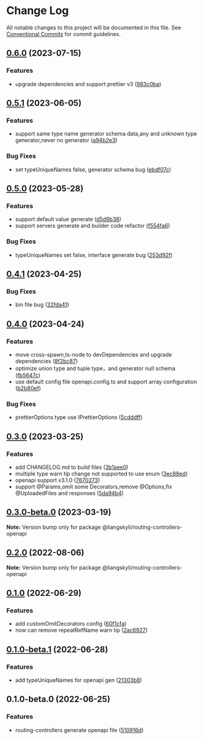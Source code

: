 # Change Log

All notable changes to this project will be documented in this file.
See [Conventional Commits](https://conventionalcommits.org) for commit guidelines.

## [0.6.0](https://github.com/liangskyli/routing-controllers-openapi/compare/v0.5.1...v0.6.0) (2023-07-15)


### Features

* upgrade dependencies and support prettier v3 ([983c0ba](https://github.com/liangskyli/routing-controllers-openapi/commit/983c0ba5cdbffee2a33d12633b9dd1ed39b0ea49))



## [0.5.1](https://github.com/liangskyli/routing-controllers-openapi/compare/v0.5.0...v0.5.1) (2023-06-05)


### Features

* support same type name generator schema data,any and unknown type generator,never no generator ([a94b2e3](https://github.com/liangskyli/routing-controllers-openapi/commit/a94b2e39818b043f0e8da7a51e3c8779dd1489d4))


### Bug Fixes

* set typeUniqueNames false, generator schema bug ([ebdf07c](https://github.com/liangskyli/routing-controllers-openapi/commit/ebdf07c67dd4737838911311d678247f3a732854))



## [0.5.0](https://github.com/liangskyli/routing-controllers-openapi/compare/v0.4.1...v0.5.0) (2023-05-28)


### Features

* support default value generate ([d5d6b38](https://github.com/liangskyli/routing-controllers-openapi/commit/d5d6b38c4695e742fc82e6a6ae19e1c8c3ce8d6b))
* support servers generate and builder code refactor ([f554fa6](https://github.com/liangskyli/routing-controllers-openapi/commit/f554fa6ad2c3d4d622c502aa65a8d7f3f94287d7))


### Bug Fixes

* typeUniqueNames set false, interface generate bug ([253d92f](https://github.com/liangskyli/routing-controllers-openapi/commit/253d92fb369c6bff52d77e4cbb0647f7f48cd4f7))



## [0.4.1](https://github.com/liangskyli/routing-controllers-openapi/compare/v0.4.0...v0.4.1) (2023-04-25)


### Bug Fixes

* bin file bug ([32fda41](https://github.com/liangskyli/routing-controllers-openapi/commit/32fda414ed2d9a859adf1d2e36c760e8836e06ac))



## [0.4.0](https://github.com/liangskyli/routing-controllers-openapi/compare/v0.3.0...v0.4.0) (2023-04-24)


### Features

* move cross-spawn,ts-node to devDependencies and upgrade dependencies ([8f2bc87](https://github.com/liangskyli/routing-controllers-openapi/commit/8f2bc87a50433a8de12ec23147ec07892c9f392e))
* optimize union type and tuple type，and generator null schema ([fb5647c](https://github.com/liangskyli/routing-controllers-openapi/commit/fb5647cf465066708dd511adc7a3845d432a1f61))
* use default config file openapi.config.ts and support array configuration ([b2b80ef](https://github.com/liangskyli/routing-controllers-openapi/commit/b2b80ef4e55f800b2597a6810fa93077c87563ba))


### Bug Fixes

* prettierOptions type use IPrettierOptions ([5cdddff](https://github.com/liangskyli/routing-controllers-openapi/commit/5cdddffa6f89feb6cbcb55732bf39c61ff317302))



## [0.3.0](https://github.com/liangskyli/routing-controllers-openapi/compare/v0.3.0-beta.0...v0.3.0) (2023-03-25)


### Features

* add CHANGELOG.md to build files ([3b1aee0](https://github.com/liangskyli/routing-controllers-openapi/commit/3b1aee030e3b651e07e77682103bdfbcd4c6a18e))
* multiple type warn tip change not supported to use enum ([3ec88ed](https://github.com/liangskyli/routing-controllers-openapi/commit/3ec88edab96a5e4b7f8d7c82d537d4b09f82f2ac))
* openapi support v3.1.0 ([7670273](https://github.com/liangskyli/routing-controllers-openapi/commit/7670273d3796e8dd572a4e1d0f708c1036b0c641))
* support @Params,omit some Decorators,remove @Options,fix @UploadedFiles and responses ([5da94b4](https://github.com/liangskyli/routing-controllers-openapi/commit/5da94b40258ee70ff4cbb87c95de31bb4dca403f))



## [0.3.0-beta.0](https://github.com/liangskyli/routing-controllers-openapi/compare/v0.2.0...v0.3.0-beta.0) (2023-03-19)

**Note:** Version bump only for package @liangskyli/routing-controllers-openapi





## [0.2.0](https://github.com/liangskyli/routing-controllers-openapi/compare/v0.1.0...v0.2.0) (2022-08-06)

**Note:** Version bump only for package @liangskyli/routing-controllers-openapi





## [0.1.0](https://github.com/liangskyli/routing-controllers-openapi/compare/v0.1.0-beta.1...v0.1.0) (2022-06-29)


### Features

* add customOmitDecorators config ([60f1cfa](https://github.com/liangskyli/routing-controllers-openapi/commit/60f1cfa576a48af4bed3c06e9066fba1c7e4fbb3))
* now can remove repeatRefName warn tip ([2ac6927](https://github.com/liangskyli/routing-controllers-openapi/commit/2ac69272c49f5b9ef077eba5eb86ef936d2608d9))



## [0.1.0-beta.1](https://github.com/liangskyli/routing-controllers-openapi/compare/v0.1.0-beta.0...v0.1.0-beta.1) (2022-06-28)


### Features

* add typeUniqueNames for openapi gen ([21303b8](https://github.com/liangskyli/routing-controllers-openapi/commit/21303b85112896541ce2b5e5472b60d9d5600d71))



## 0.1.0-beta.0 (2022-06-25)


### Features

* routing-controllers generate openapi file ([510916d](https://github.com/liangskyli/routing-controllers-openapi/commit/510916dbacff41b840069708d214ef5b7feea431))
